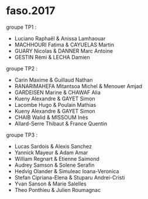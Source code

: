 # faso.2017

groupe TP1 : 
- Luciano Raphaêl & Anissa Lamhaouar
- MACHHOURI Fatima & CAYUELAS Martin
- GUARY Nicolas & DANNER Marc Antoine
- GESTIN Rémi & LECHA Damien

groupe TP2 :
- Carin Maxime & Guillaud Nathan
- RANARIMAHEFA Mitantsoa Michel & Menouer Amjad
- GARDEISEN Marine & CHAWAF Alia 
- Kueny Alexandre & GAYET Simon
- Lacombe Hugo & Poulain Mathias 
- Kueny Alexandre & GAYET Simon 
- CHAIB Walid & MISSOUM Inès
- Allard-Serre Thibaut & France Quentin

groupe TP3 :
- Lucas Sardois & Alexis Sanchez
- Yannick Mayeur & Adam Amar
- William Regnart & Etienne Saimond
- Audrey Samson & Solene Serafin
- Hedvig Olander & Simuleac Ioana-Veronica
- Stefan Cipriana-Elena & Stuparu Andrei-Cristi
- Yvan Sanson & Marie Salelles
- Theo Ponthieu & Julien Roumagnac

